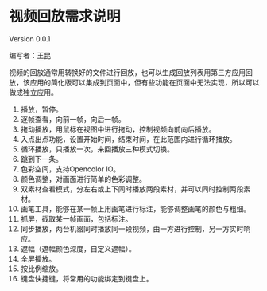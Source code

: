 视频回放需求说明
=============

Version 0.0.1

编写者：王昆

视频的回放通常用转换好的文件进行回放，也可以生成回放列表用第三方应用回放，该应用的简化版可以集成到页面中，但有些功能在页面中无法实现，所以可以做成独立应用。


1. 播放，暂停。
1. 逐帧查看，向前一帧，向后一帧。
1. 拖动播放，用鼠标在视图中进行拖动，控制视频向前向后播放。
1. 入点出点功能，设置开始时间，结束时间，在此范围内进行循环播放。
1. 循环播放，只播放一次，来回播放三种模式切换。
1. 跳到下一条。
1. 色彩空间，支持Opencolor IO。
1. 颜色调整，对画面进行简单的色彩调整。
1. 双素材查看模式，分左右或上下同时播放两段素材，并可以同时控制两段素材。
1. 画笔工具，能够在某一帧上用画笔进行标注，能够调整画笔的颜色与粗细。
1. 抓屏，截取某一帧画面，包括标注。
1. 同步播放，两台机器同时播放同一段视频，由一方进行控制，另一方实时响应。
1. 遮幅（遮幅颜色深度，自定义遮幅）。
1. 全屏播放。
1. 按比例缩放。
1. 键盘快捷键，将常用的功能绑定到键盘上。
